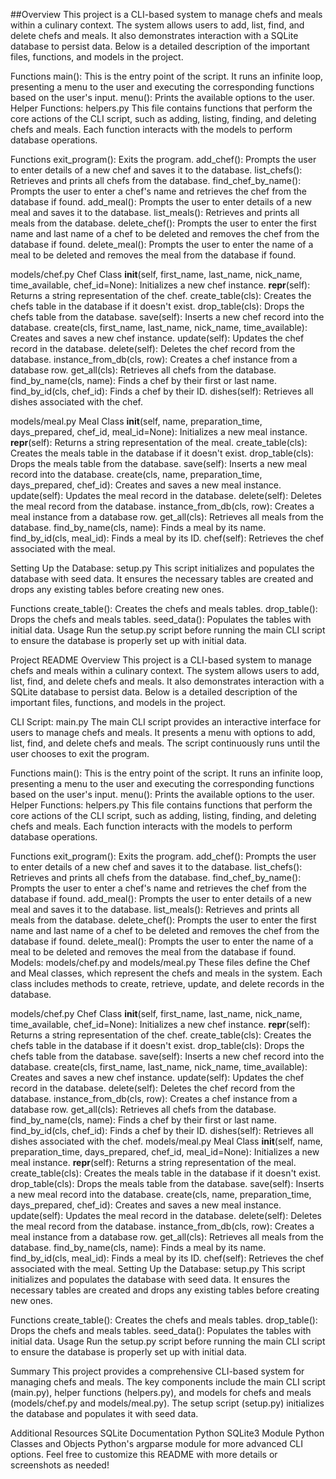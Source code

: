##Overview
This project is a CLI-based system to manage chefs and meals within a culinary context. The system allows users to add, list, find, and delete chefs and meals. It also demonstrates interaction with a SQLite database to persist data. Below is a detailed description of the important files, functions, and models in the project.

Functions
main(): This is the entry point of the script. It runs an infinite loop, presenting a menu to the user and executing the corresponding functions based on the user's input.
menu(): Prints the available options to the user.
Helper Functions: helpers.py
This file contains functions that perform the core actions of the CLI script, such as adding, listing, finding, and deleting chefs and meals. Each function interacts with the models to perform database operations.

Functions
exit_program(): Exits the program.
add_chef(): Prompts the user to enter details of a new chef and saves it to the database.
list_chefs(): Retrieves and prints all chefs from the database.
find_chef_by_name(): Prompts the user to enter a chef's name and retrieves the chef from the database if found.
add_meal(): Prompts the user to enter details of a new meal and saves it to the database.
list_meals(): Retrieves and prints all meals from the database.
delete_chef(): Prompts the user to enter the first name and last name of a chef to be deleted and removes the chef from the database if found.
delete_meal(): Prompts the user to enter the name of a meal to be deleted and removes the meal from the database if found.

models/chef.py
Chef Class
__init__(self, first_name, last_name, nick_name, time_available, chef_id=None): Initializes a new chef instance.
__repr__(self): Returns a string representation of the chef.
create_table(cls): Creates the chefs table in the database if it doesn't exist.
drop_table(cls): Drops the chefs table from the database.
save(self): Inserts a new chef record into the database.
create(cls, first_name, last_name, nick_name, time_available): Creates and saves a new chef instance.
update(self): Updates the chef record in the database.
delete(self): Deletes the chef record from the database.
instance_from_db(cls, row): Creates a chef instance from a database row.
get_all(cls): Retrieves all chefs from the database.
find_by_name(cls, name): Finds a chef by their first or last name.
find_by_id(cls, chef_id): Finds a chef by their ID.
dishes(self): Retrieves all dishes associated with the chef.

models/meal.py
Meal Class
__init__(self, name, preparation_time, days_prepared, chef_id, meal_id=None): Initializes a new meal instance.
__repr__(self): Returns a string representation of the meal.
create_table(cls): Creates the meals table in the database if it doesn't exist.
drop_table(cls): Drops the meals table from the database.
save(self): Inserts a new meal record into the database.
create(cls, name, preparation_time, days_prepared, chef_id): Creates and saves a new meal instance.
update(self): Updates the meal record in the database.
delete(self): Deletes the meal record from the database.
instance_from_db(cls, row): Creates a meal instance from a database row.
get_all(cls): Retrieves all meals from the database.
find_by_name(cls, name): Finds a meal by its name.
find_by_id(cls, meal_id): Finds a meal by its ID.
chef(self): Retrieves the chef associated with the meal.

Setting Up the Database: setup.py
This script initializes and populates the database with seed data. It ensures the necessary tables are created and drops any existing tables before creating new ones.

Functions
create_table(): Creates the chefs and meals tables.
drop_table(): Drops the chefs and meals tables.
seed_data(): Populates the tables with initial data.
Usage
Run the setup.py script before running the main CLI script to ensure the database is properly set up with initial data.


Project README
Overview
This project is a CLI-based system to manage chefs and meals within a culinary context. The system allows users to add, list, find, and delete chefs and meals. It also demonstrates interaction with a SQLite database to persist data. Below is a detailed description of the important files, functions, and models in the project.

CLI Script: main.py
The main CLI script provides an interactive interface for users to manage chefs and meals. It presents a menu with options to add, list, find, and delete chefs and meals. The script continuously runs until the user chooses to exit the program.

Functions
main(): This is the entry point of the script. It runs an infinite loop, presenting a menu to the user and executing the corresponding functions based on the user's input.
menu(): Prints the available options to the user.
Helper Functions: helpers.py
This file contains functions that perform the core actions of the CLI script, such as adding, listing, finding, and deleting chefs and meals. Each function interacts with the models to perform database operations.

Functions
exit_program(): Exits the program.
add_chef(): Prompts the user to enter details of a new chef and saves it to the database.
list_chefs(): Retrieves and prints all chefs from the database.
find_chef_by_name(): Prompts the user to enter a chef's name and retrieves the chef from the database if found.
add_meal(): Prompts the user to enter details of a new meal and saves it to the database.
list_meals(): Retrieves and prints all meals from the database.
delete_chef(): Prompts the user to enter the first name and last name of a chef to be deleted and removes the chef from the database if found.
delete_meal(): Prompts the user to enter the name of a meal to be deleted and removes the meal from the database if found.
Models: models/chef.py and models/meal.py
These files define the Chef and Meal classes, which represent the chefs and meals in the system. Each class includes methods to create, retrieve, update, and delete records in the database.

models/chef.py
Chef Class
__init__(self, first_name, last_name, nick_name, time_available, chef_id=None): Initializes a new chef instance.
__repr__(self): Returns a string representation of the chef.
create_table(cls): Creates the chefs table in the database if it doesn't exist.
drop_table(cls): Drops the chefs table from the database.
save(self): Inserts a new chef record into the database.
create(cls, first_name, last_name, nick_name, time_available): Creates and saves a new chef instance.
update(self): Updates the chef record in the database.
delete(self): Deletes the chef record from the database.
instance_from_db(cls, row): Creates a chef instance from a database row.
get_all(cls): Retrieves all chefs from the database.
find_by_name(cls, name): Finds a chef by their first or last name.
find_by_id(cls, chef_id): Finds a chef by their ID.
dishes(self): Retrieves all dishes associated with the chef.
models/meal.py
Meal Class
__init__(self, name, preparation_time, days_prepared, chef_id, meal_id=None): Initializes a new meal instance.
__repr__(self): Returns a string representation of the meal.
create_table(cls): Creates the meals table in the database if it doesn't exist.
drop_table(cls): Drops the meals table from the database.
save(self): Inserts a new meal record into the database.
create(cls, name, preparation_time, days_prepared, chef_id): Creates and saves a new meal instance.
update(self): Updates the meal record in the database.
delete(self): Deletes the meal record from the database.
instance_from_db(cls, row): Creates a meal instance from a database row.
get_all(cls): Retrieves all meals from the database.
find_by_name(cls, name): Finds a meal by its name.
find_by_id(cls, meal_id): Finds a meal by its ID.
chef(self): Retrieves the chef associated with the meal.
Setting Up the Database: setup.py
This script initializes and populates the database with seed data. It ensures the necessary tables are created and drops any existing tables before creating new ones.

Functions
create_table(): Creates the chefs and meals tables.
drop_table(): Drops the chefs and meals tables.
seed_data(): Populates the tables with initial data.
Usage
Run the setup.py script before running the main CLI script to ensure the database is properly set up with initial data.

Summary
This project provides a comprehensive CLI-based system for managing chefs and meals. The key components include the main CLI script (main.py), helper functions (helpers.py), and models for chefs and meals (models/chef.py and models/meal.py). The setup script (setup.py) initializes the database and populates it with seed data.

Additional Resources
SQLite Documentation
Python SQLite3 Module
Python Classes and Objects
Python's argparse module for more advanced CLI options.
Feel free to customize this README with more details or screenshots as needed!
